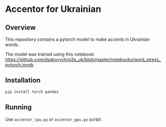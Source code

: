 # Accentor for Ukrainian

## Overview

This repository contains a pytorch model to make accents in Ukrainian words. 

The model was trained using this notebook: https://github.com/dsakovych/g2p_uk/blob/master/notebooks/word_stress_pytorch.ipynb

## Installation

```bash
pip install torch pandas
```

## Running

Use `accentor_cpu.py` or `accentor_gpu.py` script.

